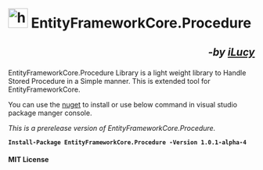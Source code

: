 # <img src="http://ilucy.in/images/icons/nugetlib.jpg" width="40" title="hover text"> EntityFrameworkCore.Procedure

<h2><p style="text-align:right!important;"><i>-by <b><a href="http://ilucy.in">iLucy</a></b> </i></p>
</h2>
EntityFrameworkCore.Procedure Library is a light weight library to Handle Stored Procedure in a Simple manner. This is extended tool for EntityFrameworkCore.

You can use the [nuget](https://www.nuget.org/packages/EntityFrameworkCore.Procedure/) to install or use below command in visual studio package manger console.

<i>This is a prerelease version of EntityFrameworkCore.Procedure.</i>

**`Install-Package EntityFrameworkCore.Procedure -Version 1.0.1-alpha-4`**


#### MIT License
